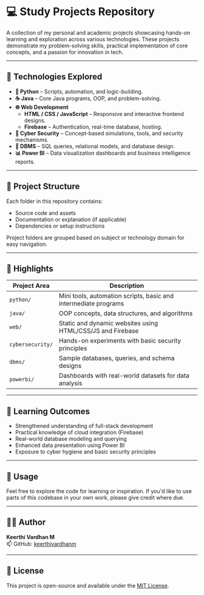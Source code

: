 # 💻 Study Projects Repository

A collection of my personal and academic projects showcasing hands-on learning and exploration across various technologies. These projects demonstrate my problem-solving skills, practical implementation of core concepts, and a passion for innovation in tech.

---

## 🚀 Technologies Explored

- **🧠 Python** – Scripts, automation, and logic-building.
- **☕ Java** – Core Java programs, OOP, and problem-solving.
- **🌐 Web Development**
  - **HTML / CSS / JavaScript** – Responsive and interactive frontend designs.
  - **Firebase** – Authentication, real-time database, hosting.
- **🔐 Cyber Security** – Concept-based simulations, tools, and security mechanisms.
- **🧮 DBMS** – SQL queries, relational models, and database design.
- **📊 Power BI** – Data visualization dashboards and business intelligence reports.

---

## 📁 Project Structure

Each folder in this repository contains:
- Source code and assets
- Documentation or explanation (if applicable)
- Dependencies or setup instructions

Project folders are grouped based on subject or technology domain for easy navigation.

---

## 📌 Highlights

| Project Area      | Description |
|-------------------|-------------|
| `python/`         | Mini tools, automation scripts, basic and intermediate programs |
| `java/`           | OOP concepts, data structures, and algorithms |
| `web/`            | Static and dynamic websites using HTML/CSS/JS and Firebase |
| `cybersecurity/`  | Hands-on experiments with basic security principles |
| `dbms/`           | Sample databases, queries, and schema designs |
| `powerbi/`        | Dashboards with real-world datasets for data analysis |

---

## 🧠 Learning Outcomes

- Strengthened understanding of full-stack development
- Practical knowledge of cloud integration (Firebase)
- Real-world database modeling and querying
- Enhanced data presentation using Power BI
- Exposure to cyber hygiene and basic security principles

---

## 📎 Usage

Feel free to explore the code for learning or inspiration. If you'd like to use parts of this codebase in your own work, please give credit where due.

---

## 🧑‍💻 Author

**Keerthi Vardhan M**  
📫 GitHub: [keerthivardhanm](https://github.com/keerthivardhanm)

---

## 📜 License

This project is open-source and available under the [MIT License](LICENSE).

